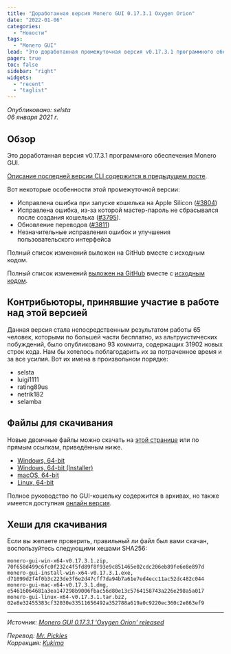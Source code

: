 ```yaml
---
title: "Доработанная версия Monero GUI 0.17.3.1 Oxygen Orion"
date: "2022-01-06"
categories:
  - "Новости"
tags:
  - "Monero GUI"
lead: "Это доработанная промежуточная версия v0.17.3.1 программного обеспечения Monero GUI"
pager: true
toc: false
sidebar: "right"
widgets:
  - "recent"
  - "taglist"
---
```


_Опубликовано: selsta_  
_06 января 2021 г._

## Обзор

Это доработанная версия v0.17.3.1 программного обеспечения Monero GUI.

[Описание последней версии CLI содержится в предыдущем посте](https://www.getmonero.org/2021/12/04/monero-0.17.3.0-released.html).

Вот некоторые особенности этой промежуточной версии:
- Исправлена ошибка при запуске кошелька на Apple Silicon ([#3804](https://github.com/monero-project/monero-gui/pull/3804))
- Исправлена ошибка, из-за которой мастер-пароль не сбрасывался после создания кошелька ([#3795](https://github.com/monero-project/monero-gui/pull/3795)).
- Обновление переводов ([#3811](https://github.com/monero-project/monero-gui/pull/3811))
- Незначительные исправления ошибок и улучшения пользовательского интерфейса

Полный список изменений выложен на GitHub вместе с исходным кодом.

Полный список изменений [выложен на GitHub](https://github.com/monero-project/monero-gui/compare/v0.17.3.0...v0.17.3.1) вместе с [исходным кодом](https://github.com/monero-project/monero-gui/tree/v0.17.3.1).

## Контрибьюторы, принявшие участие в работе над этой версией

Данная версия стала непосредственным результатом работы 65 человек, которыми по большей части бесплатно, из альтруистических побуждений, было опубликовано 93 коммита, содержащих 31902 новых строк кода. Нам бы хотелось поблагодарить их за потраченное время и за все усилия. Вот их имена в произвольном порядке:
- selsta
- luigi1111
- rating89us
- netrik182
- selamba

## Файлы для скачивания

Новые двоичные файлы можно скачать на [этой странице](https://www.getmonero.org/downloads/) или по прямым ссылкам, приведённым ниже.

- [Windows, 64-bit](https://downloads.getmonero.org/gui/monero-gui-win-x64-v0.17.3.1.zip)
- [Windows, 64-bit (Installer)](https://downloads.getmonero.org/gui/monero-gui-install-win-x64-v0.17.3.1.exe)
- [macOS, 64-bit](https://downloads.getmonero.org/gui/monero-gui-mac-x64-v0.17.3.1.dmg)
- [Linux, 64-bit](https://downloads.getmonero.org/gui/monero-gui-linux-x64-v0.17.3.1.tar.bz2)

Полное руководство по GUI-кошельку содержится в архивах, но также имеется доступная [онлайн версия](https://github.com/monero-ecosystem/monero-GUI-guide/blob/master/monero-GUI-guide.md).

## Хеши для скачивания

Если вы желаете проверить, правильный ли файл был вами скачан, воспользуйтесь следующими хешами SHA256:

```
monero-gui-win-x64-v0.17.3.1.zip, 70f658d499c6fc0f232c4f5fd89f8f93e9c851465e02cdc206eb89fe6e8e897d
monero-gui-install-win-x64-v0.17.3.1.exe, d71099d2f4f0b3c223de3f6e2d47cff7da94b7a61e7ed4ecc11ac52dc482c044
monero-gui-mac-x64-v0.17.3.1.dmg, e54616064681a3ea147298b9006fbac56d80e13c5764158743a226e298a5a017
monero-gui-linux-x64-v0.17.3.1.tar.bz2, 02e8e32455383cf32030e33511656492a352788a619a0c9220ec360c2e863ef9
```

---

_Источник: [Monero GUI 0.17.3.1 'Oxygen Orion' released](https://www.getmonero.org/2022/01/06/monero-GUI-0.17.3.1-released.html)_

_Перевод: [Mr. Pickles](https://t.me/v1docq47)_  
_Коррекция: [Kukima](https://t.me/Kukima)_

